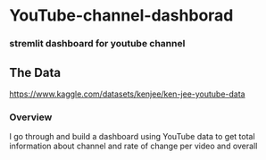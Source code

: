 # YouTube-channel-dashborad
### stremlit dashboard for youtube channel 
## The Data
https://www.kaggle.com/datasets/kenjee/ken-jee-youtube-data

### Overview
 I go through and build a dashboard using YouTube data to get total information about channel and rate of change per video and overall  



